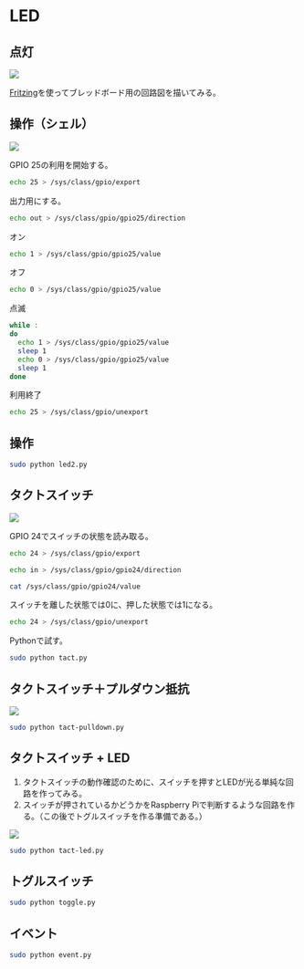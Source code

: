 # LED

## 点灯

![](image/led_a.png)

[Fritzing](http://fritzing.org/home/)を使ってブレッドボード用の回路図を描いてみる。

## 操作（シェル）

![](image/led2_a.png)

GPIO 25の利用を開始する。

```sh
echo 25 > /sys/class/gpio/export
```

出力用にする。

```sh
echo out > /sys/class/gpio/gpio25/direction
```

オン

```bash
echo 1 > /sys/class/gpio/gpio25/value
```

オフ

```sh
echo 0 > /sys/class/gpio/gpio25/value
```

点滅

```sh
while :
do
  echo 1 > /sys/class/gpio/gpio25/value
  sleep 1
  echo 0 > /sys/class/gpio/gpio25/value
  sleep 1
done
```

利用終了

```sh
echo 25 > /sys/class/gpio/unexport
```

## 操作

```sh
sudo python led2.py
```

## タクトスイッチ

![](image/tact_a.png)

GPIO 24でスイッチの状態を読み取る。

```sh
echo 24 > /sys/class/gpio/export
```

```sh
echo in > /sys/class/gpio/gpio24/direction
```

```sh
cat /sys/class/gpio/gpio24/value
```

スイッチを離した状態では0に、押した状態では1になる。

```sh
echo 24 > /sys/class/gpio/unexport
```

Pythonで試す。

```sh
sudo python tact.py
```

## タクトスイッチ＋プルダウン抵抗

![](image/tact-pulldown_a.png)

```sh
sudo python tact-pulldown.py
```

## タクトスイッチ + LED

1. タクトスイッチの動作確認のために、スイッチを押すとLEDが光る単純な回路を作ってみる。
1. スイッチが押されているかどうかをRaspberry Piで判断するような回路を作る。（この後でトグルスイッチを作る準備である。）

![](image/tact-led_a.png)

```sh
sudo python tact-led.py
```

## トグルスイッチ

```sh
sudo python toggle.py
```

## イベント

```sh
sudo python event.py
```
